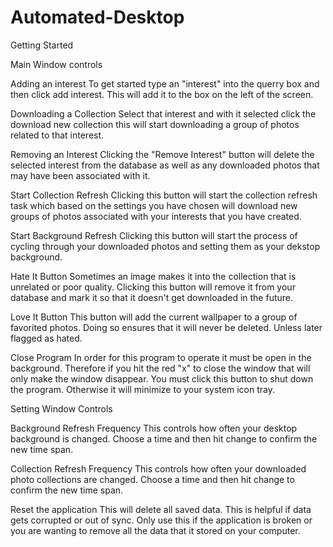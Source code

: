 # Automated-Desktop
Getting Started

Main Window controls

Adding an interest
To get started type an "interest" into the querry box and then click add interest. This will add it to the box on the left of the screen.

Downloading a Collection
Select that interest and with it selected click the download new collection this will start downloading a group of photos
related to that interest. 

Removing an Interest
Clicking the "Remove Interest" button will delete the selected interest from the database as well as any downloaded
photos that may have been associated with it.

Start Collection Refresh
Clicking this button will start the collection refresh task which based on the settings you have chosen will 
download new groups of photos associated with your interests that you have created. 

Start Background Refresh 
Clicking this button will start the process of cycling through your downloaded photos and setting them as your
dekstop background.

Hate It Button
Sometimes an image makes it into the collection that is unrelated or poor quality. Clicking this button will remove it from your
database and mark it so that it doesn't get downloaded in the future.

Love It Button
This button will add the current wallpaper to a group of favorited photos. Doing so ensures that it will never be deleted. Unless later
flagged as hated.

Close Program
In order for this program to operate it must be open in the background. Therefore if you hit the red "x" to close the window that will only make the window
disappear. You must click this button to shut down the program. Otherwise it will minimize to your system icon tray. 


Setting Window Controls

Background Refresh Frequency
This controls how often your desktop background is changed. Choose a time and then hit change to confirm the new time span.

Collection Refresh Frequency 
This controls how often your downloaded photo collections are changed. Choose a time and then hit change to confirm the new time span.

Reset the application
This will delete all saved data. This is helpful if data gets corrupted or out of sync. Only use this if the application is broken or you 
are wanting to remove all the data that it stored on your computer.
